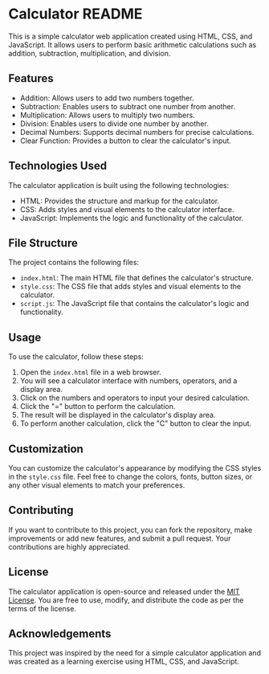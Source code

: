 # Calculator README

This is a simple calculator web application created using HTML, CSS, and JavaScript. It allows users to perform basic arithmetic calculations such as addition, subtraction, multiplication, and division.

## Features

- Addition: Allows users to add two numbers together.
- Subtraction: Enables users to subtract one number from another.
- Multiplication: Allows users to multiply two numbers.
- Division: Enables users to divide one number by another.
- Decimal Numbers: Supports decimal numbers for precise calculations.
- Clear Function: Provides a button to clear the calculator's input.

## Technologies Used

The calculator application is built using the following technologies:

- HTML: Provides the structure and markup for the calculator.
- CSS: Adds styles and visual elements to the calculator interface.
- JavaScript: Implements the logic and functionality of the calculator.

## File Structure

The project contains the following files:

- `index.html`: The main HTML file that defines the calculator's structure.
- `style.css`: The CSS file that adds styles and visual elements to the calculator.
- `script.js`: The JavaScript file that contains the calculator's logic and functionality.

## Usage

To use the calculator, follow these steps:

1. Open the `index.html` file in a web browser.
2. You will see a calculator interface with numbers, operators, and a display area.
3. Click on the numbers and operators to input your desired calculation.
4. Click the "=" button to perform the calculation.
5. The result will be displayed in the calculator's display area.
6. To perform another calculation, click the "C" button to clear the input.

## Customization

You can customize the calculator's appearance by modifying the CSS styles in the `style.css` file. Feel free to change the colors, fonts, button sizes, or any other visual elements to match your preferences.

## Contributing

If you want to contribute to this project, you can fork the repository, make improvements or add new features, and submit a pull request. Your contributions are highly appreciated.

## License

The calculator application is open-source and released under the [MIT License](https://opensource.org/licenses/MIT). You are free to use, modify, and distribute the code as per the terms of the license.

## Acknowledgements

This project was inspired by the need for a simple calculator application and was created as a learning exercise using HTML, CSS, and JavaScript.
